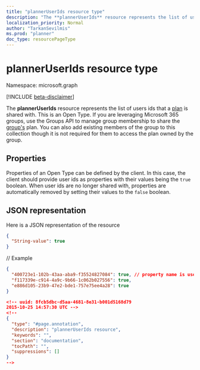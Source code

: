 ```yaml
---
title: "plannerUserIds resource type"
description: "The **plannerUserIds** resource represents the list of users ids that a plan is shared with. This is an Open Type. If you are leveraging Microsoft 365 groups, use the Groups API to manage group membership to share the group's plan. You can also add existing members of the group to this collection though it is not required for them to access the plan owned by the group."
localization_priority: Normal
author: "TarkanSevilmis"
ms.prod: "planner"
doc_type: resourcePageType
---
```


# plannerUserIds resource type

Namespace: microsoft.graph

[!INCLUDE [beta-disclaimer](../../includes/beta-disclaimer.md)]

The **plannerUserIds** resource represents the list of users ids that a [plan](plannerplan.md) is shared with. This is an Open Type. If you are leveraging Microsoft 365 groups, use the Groups API to manage group membership to share the [group's](group.md) plan. You can also add existing members of the group to this collection though it is not required for them to access the plan owned by the group.


## Properties
Properties of an Open Type can be defined by the client. In this case, the client should provide user ids as properties with their values being the `true` boolean. When user ids are no longer shared with, properties are automatically removed by setting their values to the `false` boolean.


## JSON representation

Here is a JSON representation of the resource

<!-- {
  "blockType": "resource",
  "optionalProperties": [

  ],
  "@odata.type": "microsoft.graph.plannerUserIds"
}-->

```json
{
  "String-value": true
}
```

// Example
```json
{
  "400723e1-102b-43aa-aba9-f35524827084": true, // property name is user id
  "f117339e-c914-4a9c-9b66-1c062b027556": true,
  "e886d105-23b9-47e2-bde1-757e75ee4a28": true
}

<!-- uuid: 8fcb5dbc-d5aa-4681-8e31-b001d5168d79
2015-10-25 14:57:30 UTC -->
<!--
{
  "type": "#page.annotation",
  "description": "plannerUserIds resource",
  "keywords": "",
  "section": "documentation",
  "tocPath": "",
  "suppressions": []
}
-->
